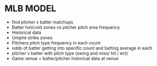 # MLB MODEL 

- find pitcher v batter matchups
- Batter hot/cold zones vs pitcher pitch area frequency 
- Historical data 
- Umpire strike zones
- Pitchers pitch type frequency in each count
- odds of batter getting into specific count and batting average in each
- pitcher v batter with pitch type (swing and miss/ hit / ect) 
- Game venue + batter/pitcher historical data at venue 